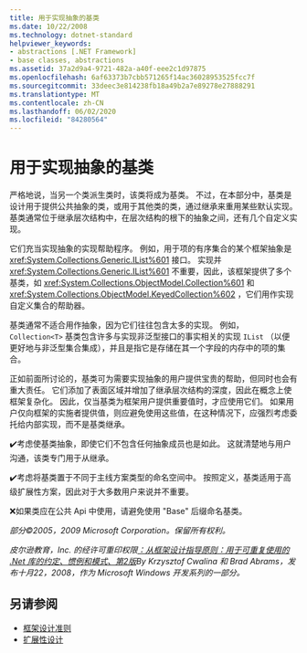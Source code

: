 ```yaml
---
title: 用于实现抽象的基类
ms.date: 10/22/2008
ms.technology: dotnet-standard
helpviewer_keywords:
- abstractions [.NET Framework]
- base classes, abstractions
ms.assetid: 37a2d9a4-9721-482a-a40f-eee2c1d97875
ms.openlocfilehash: 6af63373b7cbb571265f14ac36028953525fcc7f
ms.sourcegitcommit: 33deec3e814238fb18a49b2a7e89278e27888291
ms.translationtype: MT
ms.contentlocale: zh-CN
ms.lasthandoff: 06/02/2020
ms.locfileid: "84280564"
---
```

# <a name="base-classes-for-implementing-abstractions"></a>用于实现抽象的基类
严格地说，当另一个类派生类时，该类将成为基类。 不过，在本部分中，基类是设计用于提供公共抽象的类，或用于其他类的类，通过继承来重用某些默认实现。 基类通常位于继承层次结构中，在层次结构的根下的抽象之间，还有几个自定义实现。

 它们充当实现抽象的实现帮助程序。 例如，用于项的有序集合的某个框架抽象是 <xref:System.Collections.Generic.IList%601> 接口。 实现并 <xref:System.Collections.Generic.IList%601> 不重要，因此，该框架提供了多个基类，如 <xref:System.Collections.ObjectModel.Collection%601> 和 <xref:System.Collections.ObjectModel.KeyedCollection%602> ，它们用作实现自定义集合的帮助器。

 基类通常不适合用作抽象，因为它们往往包含太多的实现。 例如， `Collection<T>` 基类包含许多与实现非泛型接口的事实相关的实现 `IList` （以便更好地与非泛型集合集成），并且是指它是存储在其一个字段的内存中的项的集合。

 正如前面所讨论的，基类可为需要实现抽象的用户提供宝贵的帮助，但同时也会有重大责任。 它们添加了表面区域并增加了继承层次结构的深度，因此在概念上使框架复杂化。 因此，仅当基类为框架用户提供重要值时，才应使用它们。 如果用户仅向框架的实施者提供值，则应避免使用这些值，在这种情况下，应强烈考虑委托给内部实现，而不是基类继承。

 ✔️考虑使基类抽象，即使它们不包含任何抽象成员也是如此。 这就清楚地与用户沟通，该类专门用于从继承。

 ✔️考虑将基类置于不同于主线方案类型的命名空间中。 按照定义，基类适用于高级扩展性方案，因此对于大多数用户来说并不重要。

 ❌如果类应在公共 Api 中使用，请避免使用 "Base" 后缀命名基类。

 *部分©2005，2009 Microsoft Corporation。保留所有权利。*

 *皮尔逊教育，Inc. 的经许可重印权限[：从框架设计指导原则：用于可重复使用的 .Net 库的约定、惯例和模式、第2版](https://www.informit.com/store/framework-design-guidelines-conventions-idioms-and-9780321545619)By Krzysztof Cwalina 和 Brad Abrams，发布十月22，2008，作为 Microsoft Windows 开发系列的一部分。*

## <a name="see-also"></a>另请参阅

- [框架设计准则](index.md)
- [扩展性设计](designing-for-extensibility.md)
